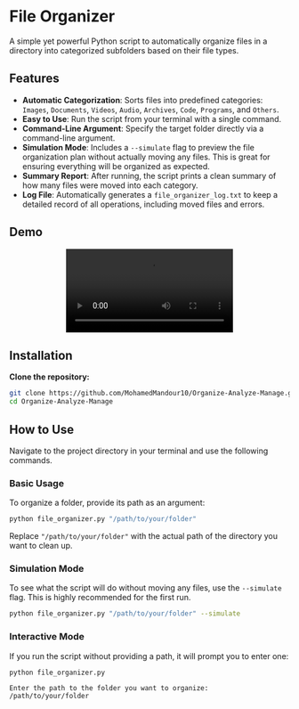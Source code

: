 # File Organizer

A simple yet powerful Python script to automatically organize files in a directory into categorized subfolders based on their file types.

## Features

- **Automatic Categorization**: Sorts files into predefined categories: `Images`, `Documents`, `Videos`, `Audio`, `Archives`, `Code`, `Programs`, and `Others`.
- **Easy to Use**: Run the script from your terminal with a single command.
- **Command-Line Argument**: Specify the target folder directly via a command-line argument.
- **Simulation Mode**: Includes a `--simulate` flag to preview the file organization plan without actually moving any files. This is great for ensuring everything will be organized as expected.
- **Summary Report**: After running, the script prints a clean summary of how many files were moved into each category.
- **Log File**: Automatically generates a `file_organizer_log.txt` to keep a detailed record of all operations, including moved files and errors.

## Demo

<p align="center">
  <video src="assets/Video-demo.mp4" controls="controls" style="max-width: 720px;">
  </video>
</p>

## Installation

**Clone the repository:**

```bash
git clone https://github.com/MohamedMandour10/Organize-Analyze-Manage.git
cd Organize-Analyze-Manage
```

## How to Use

Navigate to the project directory in your terminal and use the following commands.

### Basic Usage

To organize a folder, provide its path as an argument:

```bash
python file_organizer.py "/path/to/your/folder"
```

Replace `"/path/to/your/folder"` with the actual path of the directory you want to clean up.

### Simulation Mode

To see what the script will do without moving any files, use the `--simulate` flag. This is highly recommended for the first run.

```bash
python file_organizer.py "/path/to/your/folder" --simulate
```

### Interactive Mode

If you run the script without providing a path, it will prompt you to enter one:

```bash
python file_organizer.py
```

```
Enter the path to the folder you want to organize: /path/to/your/folder
```
